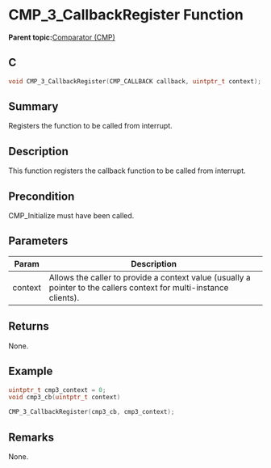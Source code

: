 # CMP\_3\_CallbackRegister Function

**Parent topic:**[Comparator \(CMP\)](GUID-5BD1D290-3AAC-4ABB-A328-057E411239D0.md)

## C

```c
void CMP_3_CallbackRegister(CMP_CALLBACK callback, uintptr_t context);
```

## Summary

Registers the function to be called from interrupt.

## Description

This function registers the callback function to be called from interrupt.

## Precondition

CMP\_Initialize must have been called.

## Parameters

|Param|Description|
|-----|-----------|
|context|Allows the caller to provide a context value \(usually a pointer to the callers context for multi-instance clients\).|

## Returns

None.

## Example

```c
uintptr_t cmp3_context = 0;
void cmp3_cb(uintptr_t context)

CMP_3_CallbackRegister(cmp3_cb, cmp3_context);
```

## Remarks

None.

